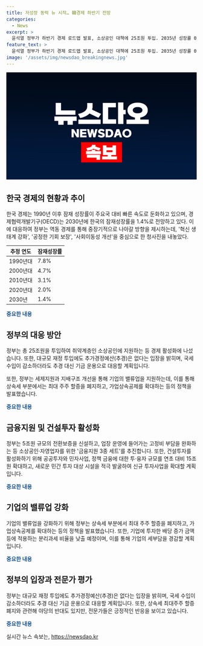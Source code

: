 ```yaml
---
title: 저성장 동력 뉴 시작… 韓경제 하반기 전망
categories:
  - News
excerpt: >
  윤석열 정부가 하반기 경제 로드맵 발표, 소상공인 대책에 25조원 투입. 2035년 성장률 0% 우려, 정부는 ‘혁신 생태계 강화’ 등으로 역동 경제 추진. 국세 수입 감소에도 추경 없이 15조원 확대된 투자. 기업 밸류업 지원으로 상속세 부분 폐지, 배당소득세 부담 경감, 세법 개정 발표. 양측 반대 속에서 전문가들의 긍정적 반응 등장.
feature_text: >
  윤석열 정부가 하반기 경제 로드맵 발표, 소상공인 대책에 25조원 투입. 2035년 성장률 0% 우려, 정부는 ‘혁신 생태계 강화’ 등으로 역동 경제 추진. 국세 수입 감소에도 추경 없이 15조원 확대된 투자. 기업 밸류업 지원으로 상속세 부분 폐지, 배당소득세 부담 경감, 세법 개정 발표. 양측 반대 속에서 전문가들의 긍정적 반응 등장.
image: '/assets/img/newsdao_breakingnews.jpg'
---
```


<p><img src="/assets/img/newsdao_breakingnews.jpg" alt="implanttips 속보" /></p>

<h2 data-ke-size="size26">한국 경제의 현황과 추이</h2>

<p data-ke-size="size16">한국 경제는 1990년 이후 잠재 성장률이 주요국 대비 빠른 속도로 둔화하고 있으며, 경제협력개발기구(OECD)는 2030년에 한국의 잠재성장률을 1.4%로 전망하고 있다. 이에 대응하여 정부는 역동 경제를 통해 중장기적으로 나아갈 방향을 제시하는데, '혁신 생태계 강화', '공정한 기회 보장', '사회이동성 개선'을 중심으로 한 청사진을 내놓았다.</p>

<table>
<thead>
<tr>
<th>추정 연도</th>
<th>잠재성장률</th>
</tr>
</thead>
<tbody>
<tr>
<td>1990년대</td>
<td>7.8%</td>
</tr>
<tr>
<td>2000년대</td>
<td>4.7%</td>
</tr>
<tr>
<td>2010년대</td>
<td>3.1%</td>
</tr>
<tr>
<td>2020년대</td>
<td>2.0%</td>
</tr>
<tr>
<td>2030년</td>
<td>1.4%</td>
</tr>
</tbody>
</table>

<p><b><span style="color: #1a5490;">중요한 내용</span></b></p>

<h2 data-ke-size="size26">정부의 대응 방안</h2>

<p data-ke-size="size16">정부는 총 25조원을 투입하여 취약계층인 소상공인에 지원하는 등 경제 활성화에 나섰습니다. 또한, 대규모 재정 투입에도 추가경정예산(추경)은 없다는 입장을 밝히며, 국세 수입이 감소하더라도 추경 대신 기금 운용으로 대응할 계획입니다.</p>

<p data-ke-size="size16">또한, 정부는 세제지원과 지배구조 개선을 통해 기업의 밸류업을 지원하는데, 이를 통해 상속세 부분에서는 최대 주주 할증을 폐지하고, 가업상속공제를 확대하는 등의 정책을 발표했습니다.</p>

<p><b><span style="color: #1a5490;">중요한 내용</span></b></p>

<h2 data-ke-size="size26">금융지원 및 건설투자 활성화</h2>

<p data-ke-size="size16">정부는 5조원 규모의 전환보증을 신설하고, 업장 운영에 들어가는 고정비 부담을 완화하는 등 소상공인·자영업자를 위한 '금융지원 3종 세트'를 추진합니다. 또한, 건설투자를 활성화하기 위해 공공투자와 민자사업, 정책 금융에 대한 투·융자 규모를 연초 대비 15조원 확대하고, 새로운 민간 투자 대상 시설을 적극 발굴하여 신규 투자사업을 확대할 계획입니다.</p>

<p><b><span style="color: #1a5490;">중요한 내용</span></b></p>

<h2 data-ke-size="size26">기업의 밸류업 강화</h2>

<p data-ke-size="size16">기업의 밸류업을 강화하기 위해 정부는 상속세 부분에서 최대 주주 할증을 폐지하고, 가업상속공제를 확대하는 등의 정책을 발표했습니다. 또한, 기업에 투자한 배당 증가 금액 등에 적용하는 분리과세 비율을 낮출 예정이며, 이를 통해 기업의 세부담을 경감할 계획입니다.</p>

<p><b><span style="color: #1a5490;">중요한 내용</span></b></p>

<h2 data-ke-size="size26">정부의 입장과 전문가 평가</h2>

<p data-ke-size="size16">정부는 대규모 재정 투입에도 추가경정예산(추경)은 없다는 입장을 밝히며, 국세 수입이 감소하더라도 추경 대신 기금 운용으로 대응할 계획입니다. 또한, 상속세 최대주주 할증 폐지와 관련해 야당의 반대도 있지만, 전문가들은 긍정적인 반응을 보이고 있습니다.</p>

<p><b><span style="color: #1a5490;">중요한 내용</span></b></p>
실시간 뉴스 속보는, <a href="https://newsdao.kr" rel="dofollow">https://newsdao.kr</a>


